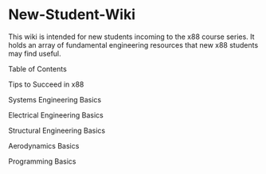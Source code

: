 # New-Student-Wiki
This wiki is intended for new students incoming to the x88 course series. It holds an array of fundamental engineering resources that new x88 students may find useful.

Table of Contents

Tips to Succeed in x88

Systems Engineering Basics

Electrical Engineering Basics

Structural Engineering Basics

Aerodynamics Basics

Programming Basics
